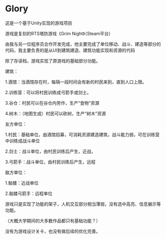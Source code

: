 # Glory
这是一个基于Unity实现的游戏项目

游戏是复刻的RTS塔防游戏《Grim Night》（Steam平台）

由我与另一位程序员合作开发完成，他主要完成了单位移动、战斗、建造等部分的代码，我主要负责的是从UI到建筑建造、建筑功能实现和资源的代码

除了存读档，游戏实现了原游戏的基础部分功能。

建筑：

1.酒馆：当酒馆存在时，每隔一段时间会有新的村民来到，直到人口上限。

2.训练营：可以将村民训练成弓箭手或剑士。

3.谷仓：村民可以在谷仓内劳作，生产“食物”资源

4.树木：（地图生成）村民可以砍树，生产“树木”资源

友方单位：

1.村民：基础单位，由酒馆招募，可消耗资源建造建筑，战斗能力弱，可在训练营中训练成战斗单位

2.剑士：战斗单位，由村民训练后产生，近战，

3.弓箭手：战斗单位，由村民训练后产生，远程

敌方单位：

1.骷髅：近战单位

2.骷髅弓箭手：远程单位

游戏只是实现了功能的架子，人机交互部分相当薄弱，没有选中高亮、信息展示等功能。

（大概大学期间的大多数作品都只有基础功能？）

没有为游戏设计关卡，也没有做后续的优化完善。
